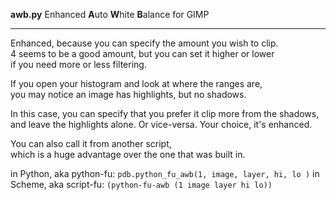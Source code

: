 **awb.py**
Enhanced **A**uto **W**hite **B**alance for GIMP

---
Enhanced, because you can specify the amount you wish to clip.  
4 seems to be a good amount, but you can set it higher or lower  
if you need more or less filtering.  

If you open your histogram and look at where the ranges are,  
you may notice an image has highlights, but no shadows.  

In this case, you can specify that you prefer it clip more from the shadows,  
and leave the highlights alone. Or vice-versa.  Your choice, it's enhanced.  

You can also call it from another script,  
which is a huge advantage over the one that was built in.  

in Python, aka python-fu:
`pdb.python_fu_awb(1, image, layer, hi, lo )`
in Scheme, aka script-fu:
`(python-fu-awb (1 image layer hi lo))`
